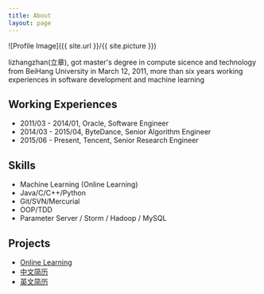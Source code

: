 ```yaml
---
title: About
layout: page
---
```

![Profile Image]({{ site.url }}/{{ site.picture }})

<p>
lizhangzhan(立章),  got master's degree in compute sicence and technology
from BeiHang University in March 12, 2011, more than six years working experiences
in software development and machine learning
</p>

<h2>Working Experiences</h2>

<ul> 
<li>2011/03 - 2014/01, Oracle, Software Engineer</li>
<li>2014/03 - 2015/04, ByteDance, Senior Algorithm Engineer</li>
<li>2015/06 - Present, Tencent, Senior Research Engineer</li>
</ul>

<h2>Skills</h2>

<ul class="skill-list">
  <li>Machine Learning (Online Learning)</li>
	<li>Java/C/C++/Python</li>
	<li>Git/SVN/Mercurial</li>
	<li>OOP/TDD</li>
	<li>Parameter Server / Storm / Hadoop / MySQL</li>
</ul>

<h2>Projects</h2>

<ul>
	<li><a href="https://github.com/">Online Learning</a></li>
	<li><a href="https://github.com/lizhangzhan/documents/blob/master/cv_cn.pdf">中文简历</a></li>
	<li><a href="https://github.com/lizhangzhan/documents/blob/master/cv_en.pdf">英文简历</a></li>
</ul>
